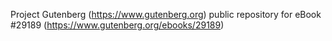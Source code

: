 Project Gutenberg (https://www.gutenberg.org) public repository for eBook #29189 (https://www.gutenberg.org/ebooks/29189)
